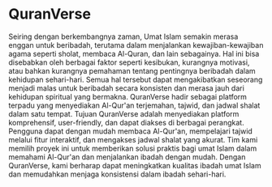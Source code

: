# QuranVerse

Seiring dengan berkembangnya zaman, Umat Islam semakin merasa enggan untuk beribadah, terutama dalam menjalankan kewajiban-kewajiban agama seperti sholat, membaca Al-Quran, dan lain sebagainya. Hal ini bisa disebabkan oleh berbagai faktor seperti kesibukan, kurangnya motivasi, atau bahkan kurangnya pemahaman tentang pentingnya beribadah dalam kehidupan sehari-hari. Semua hal tersebut dapat mengakibatkan seseorang menjadi malas untuk beribadah secara konsisten dan merasa jauh dari kehidupan spiritual yang bermakna. QuranVerse hadir sebagai platform terpadu yang menyediakan Al-Qur'an terjemahan, tajwid, dan jadwal shalat dalam satu tempat. Tujuan QuranVerse adalah menyediakan platform komprehensif, user-friendly, dan dapat diakses di berbagai perangkat. Pengguna dapat dengan mudah membaca Al-Qur'an, mempelajari tajwid melalui fitur interaktif, dan mengakses jadwal shalat yang akurat. Tim kami memilih proyek ini untuk memberikan solusi praktis bagi umat Islam dalam memahami Al-Qur'an dan menjalankan ibadah dengan mudah. Dengan QuranVerse, kami berharap dapat meningkatkan kualitas ibadah umat Islam dan memudahkan menjaga konsistensi dalam ibadah sehari-hari.

